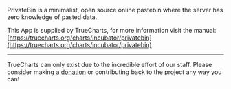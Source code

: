 PrivateBin is a minimalist, open source online pastebin where the server has zero knowledge of pasted data.

This App is supplied by TrueCharts, for more information visit the manual: [https://truecharts.org/charts/incubator/privatebin](https://truecharts.org/charts/incubator/privatebin)

---

TrueCharts can only exist due to the incredible effort of our staff.
Please consider making a [donation](https://truecharts.org/sponsor) or contributing back to the project any way you can!
